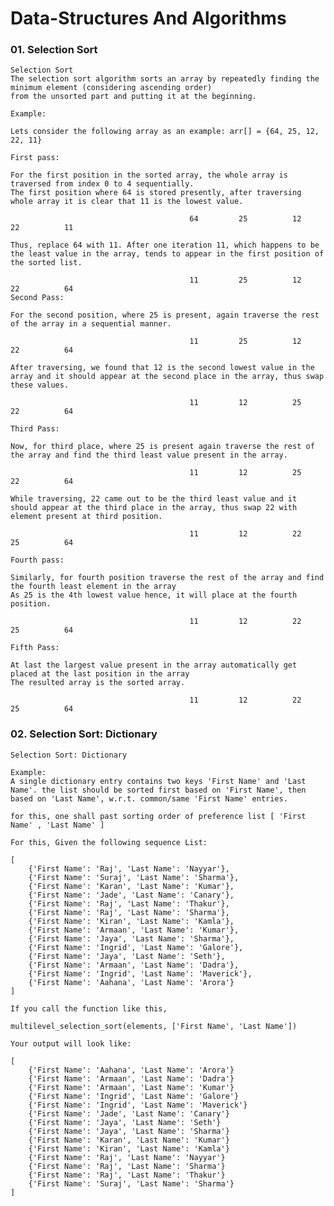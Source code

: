 # Data-Structures And Algorithms


### 01. Selection Sort

    Selection Sort
    The selection sort algorithm sorts an array by repeatedly finding the minimum element (considering ascending order) 
    from the unsorted part and putting it at the beginning.

    Example:

    Lets consider the following array as an example: arr[] = {64, 25, 12, 22, 11}

    First pass:

    For the first position in the sorted array, the whole array is traversed from index 0 to 4 sequentially. 
    The first position where 64 is stored presently, after traversing whole array it is clear that 11 is the lowest value.

                                            64   	   25   	   12   	   22   	   11   

    Thus, replace 64 with 11. After one iteration 11, which happens to be the least value in the array, tends to appear in the first position of the sorted list.

                                            11   	   25   	   12   	   22   	   64   
    Second Pass:

    For the second position, where 25 is present, again traverse the rest of the array in a sequential manner.

                                            11   	   25   	   12   	   22   	   64   

    After traversing, we found that 12 is the second lowest value in the array and it should appear at the second place in the array, thus swap these values.

                                            11   	   12   	   25   	   22   	   64   

    Third Pass:

    Now, for third place, where 25 is present again traverse the rest of the array and find the third least value present in the array.

                                            11   	   12   	   25   	   22   	   64   

    While traversing, 22 came out to be the third least value and it should appear at the third place in the array, thus swap 22 with element present at third position.

                                            11   	   12   	   22   	   25   	   64   

    Fourth pass:

    Similarly, for fourth position traverse the rest of the array and find the fourth least element in the array 
    As 25 is the 4th lowest value hence, it will place at the fourth position.

                                            11   	   12   	   22   	   25   	   64   

    Fifth Pass:

    At last the largest value present in the array automatically get placed at the last position in the array
    The resulted array is the sorted array.

                                            11   	   12   	   22   	   25   	   64   

### 02. Selection Sort: Dictionary

    Selection Sort: Dictionary

    Example: 
    A single dictionary entry contains two keys 'First Name' and 'Last Name'. the list should be sorted first based on 'First Name', then based on 'Last Name', w.r.t. common/same 'First Name' entries.

    for this, one shall past sorting order of preference list [ 'First Name' , 'Last Name' ]

    For this, Given the following sequence List:

    [
        {'First Name': 'Raj', 'Last Name': 'Nayyar'},
        {'First Name': 'Suraj', 'Last Name': 'Sharma'},
        {'First Name': 'Karan', 'Last Name': 'Kumar'},
        {'First Name': 'Jade', 'Last Name': 'Canary'},
        {'First Name': 'Raj', 'Last Name': 'Thakur'},
        {'First Name': 'Raj', 'Last Name': 'Sharma'},
        {'First Name': 'Kiran', 'Last Name': 'Kamla'},
        {'First Name': 'Armaan', 'Last Name': 'Kumar'},
        {'First Name': 'Jaya', 'Last Name': 'Sharma'},
        {'First Name': 'Ingrid', 'Last Name': 'Galore'},
        {'First Name': 'Jaya', 'Last Name': 'Seth'},
        {'First Name': 'Armaan', 'Last Name': 'Dadra'},
        {'First Name': 'Ingrid', 'Last Name': 'Maverick'},
        {'First Name': 'Aahana', 'Last Name': 'Arora'}
    ]

    If you call the function like this,

    multilevel_selection_sort(elements, ['First Name', 'Last Name'])
    
    Your output will look like:

    [
        {'First Name': 'Aahana', 'Last Name': 'Arora'}
        {'First Name': 'Armaan', 'Last Name': 'Dadra'}
        {'First Name': 'Armaan', 'Last Name': 'Kumar'}
        {'First Name': 'Ingrid', 'Last Name': 'Galore'}
        {'First Name': 'Ingrid', 'Last Name': 'Maverick'}
        {'First Name': 'Jade', 'Last Name': 'Canary'}
        {'First Name': 'Jaya', 'Last Name': 'Seth'}
        {'First Name': 'Jaya', 'Last Name': 'Sharma'}
        {'First Name': 'Karan', 'Last Name': 'Kumar'}
        {'First Name': 'Kiran', 'Last Name': 'Kamla'}
        {'First Name': 'Raj', 'Last Name': 'Nayyar'}
        {'First Name': 'Raj', 'Last Name': 'Sharma'}
        {'First Name': 'Raj', 'Last Name': 'Thakur'}
        {'First Name': 'Suraj', 'Last Name': 'Sharma'}
    ]